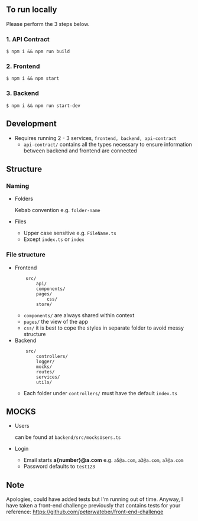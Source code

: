## To run locally
Please perform the 3 steps below.

### 1. API Contract
`$ npm i && npm run build`

### 2. Frontend
`$ npm i && npm start`

### 3. Backend
`$ npm i && npm run start-dev`

## Development
- Requires running 2 - 3 services, `frontend, backend, api-contract`
	- `api-contract/` contains all the types necessary to ensure information between backend and frontend are connected



## Structure
### Naming
- Folders
	
	Kebab convention e.g. `folder-name`

- Files

	- Upper case sensitive e.g. `FileName.ts` 
	- Except `index.ts` or `index`

### File structure
- Frontend
	```
		src/
			api/
			components/
			pages/
				css/
			store/
	```
	- `components/` are always shared within context
	- `pages/` the view of the app
	- `css/` it is best to cope the styles in separate folder to avoid messy structure
- Backend
	```
		src/
			controllers/
			logger/
			mocks/
			routes/
			services/
			utils/
	```
	- Each folder under `controllers/` must have the default `index.ts`

## MOCKS
- Users
	
	can be found at `backend/src/mocksUsers.ts`

- Login
	
	- Email starts **a{number}@a.com** e.g. `a5@a.com`, `a3@a.com`, `a7@a.com`
	- Password defaults to `test123`


## Note
Apologies, could have added tests but I'm running out of time. Anyway, I have taken a front-end challenge previously that contains tests for your reference: https://github.com/peterwateber/front-end-challenge
